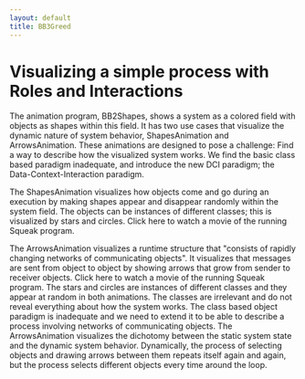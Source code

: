 ```yaml
---
layout: default
title: BB3Greed
---
```


# Visualizing a simple process with Roles and Interactions

The animation program, BB2Shapes, shows a system as a colored field with objects as shapes within this field. It has two use cases that visualize the dynamic nature of system behavior, ShapesAnimation and ArrowsAnimation. These animations are designed to pose a challenge: Find a way to describe how the visualized system works. We find the basic class based paradigm inadequate, and introduce the new DCI paradigm; the Data-Context-Interaction paradigm.

The ShapesAnimation visualizes how objects come and go during an execution by making shapes appear and disappear randomly within the system field. The objects can be instances of different classes; this is visualized by stars and circles. Click here to watch a movie of the running Squeak program.

The ArrowsAnimation visualizes a runtime structure that "consists of rapidly changing networks of communicating objects". It visualizes that messages are sent from object to object by showing arrows that grow from sender to receiver objects. Click here to watch a movie of the running Squeak program. The stars and circles are instances of different classes and they appear at random in both animations. The classes are irrelevant and do not reveal everything about how the system works. The class based object paradigm is inadequate and we need to extend it to be able to describe a process involving networks of communicating objects. The ArrowsAnimation visualizes the dichotomy between the static system state and the dynamic system behavior. Dynamically, the process of selecting objects and drawing arrows between them repeats itself again and again, but the process selects different objects every time around the loop.

